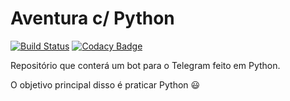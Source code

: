# Aventura c/ Python

[![Build Status](https://travis-ci.org/Tavisco/aventuracompythonbot.svg?branch=master)](https://travis-ci.org/Tavisco/aventuracompythonbot) [![Codacy Badge](https://api.codacy.com/project/badge/Grade/8e0460c3694e4ec59223d9643169d2e5)](https://www.codacy.com/app/Tavisco/aventuracompythonbot?utm_source=github.com&amp;utm_medium=referral&amp;utm_content=Tavisco/aventuracompythonbot&amp;utm_campaign=Badge_Grade)

Repositório que conterá um bot para o Telegram feito em Python.

O objetivo principal disso é praticar Python 😃
